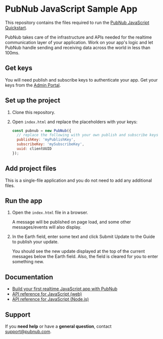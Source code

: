 # PubNub JavaScript Sample App

This repository contains the files required to run the [PubNub JavaScript Quickstart](https://www.pubnub.com/docs/platform/quickstarts/javascript).

PubNub takes care of the infrastructure and APIs needed for the realtime communication layer of your application. Work on your app's logic and let PubNub handle sending and receiving data across the world in less than 100ms.

## Get keys

You will need publish and subscribe keys to authenticate your app. Get your keys from the [Admin Portal](https://dashboard.pubnub.com/login).

## Set up the project

1. Clone this repository.
   
2. Open `index.html` and replace the placeholders with your keys:
   
    ```javascript 
    const pubnub = new PubNub({
      // replace the following with your own publish and subscribe keys
      publishKey: 'myPublishKey',
      subscribeKey: 'mySubscribeKey',
      uuid: clientUUID
    });
    ```

## Add project files

This is a single-file application and you do not need to add any additional files.

## Run the app

1. Open the `index.html` file in a browser.

    A message will be published on page load, and some other messages/events will also display.

2. In the Earth field, enter some text and click Submit Update to the Guide to publish your update.

    You should see the new update displayed at the top of the current messages below the Earth field. Also, the field is cleared for you to enter something new.

## Documentation

* [Build your first realtime JavaScript app with PubNub](https://www.pubnub.com/docs/platform/quickstarts/javascript)
* [API reference for JavaScript (web)](https://www.pubnub.com/docs/web-javascript/pubnub-javascript-sdk)
* [API reference for JavaScript (Node.js)](https://www.pubnub.com/docs/nodejs-javascript/pubnub-javascript-sdk)

## Support

If you **need help** or have a **general question**, contact <support@pubnub.com>.

